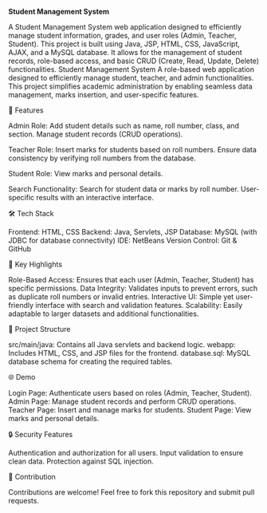 **Student Management System**

A Student Management System web application designed to efficiently manage student information, grades, and user roles (Admin, Teacher, Student). 
This project is built using Java, JSP, HTML, CSS, JavaScript, AJAX, and a MySQL database. 
It allows for the management of student records, role-based access, 
and basic CRUD (Create, Read, Update, Delete) functionalities.
Student Management System
A role-based web application designed to efficiently manage student, teacher, and admin functionalities. This project simplifies academic administration by enabling seamless data management, marks insertion, and user-specific features.

🌟 Features

Admin Role:
Add student details such as name, roll number, class, and section.
Manage student records (CRUD operations).

Teacher Role:
Insert marks for students based on roll numbers.
Ensure data consistency by verifying roll numbers from the database.

Student Role:
View marks and personal details.

Search Functionality:
Search for student data or marks by roll number.
User-specific results with an interactive interface.

🛠️ Tech Stack

Frontend: HTML, CSS
Backend: Java, Servlets, JSP
Database: MySQL (with JDBC for database connectivity)
IDE: NetBeans
Version Control: Git & GitHub

🚀 Key Highlights

Role-Based Access: Ensures that each user (Admin, Teacher, Student) has specific permissions.
Data Integrity: Validates inputs to prevent errors, such as duplicate roll numbers or invalid entries.
Interactive UI: Simple yet user-friendly interface with search and validation features.
Scalability: Easily adaptable to larger datasets and additional functionalities.

📂 Project Structure

src/main/java: Contains all Java servlets and backend logic.
webapp: Includes HTML, CSS, and JSP files for the frontend.
database.sql: MySQL database schema for creating the required tables.


🌐 Demo

Login Page: Authenticate users based on roles (Admin, Teacher, Student).
Admin Page: Manage student records and perform CRUD operations.
Teacher Page: Insert and manage marks for students.
Student Page: View marks and personal details.

🔒 Security Features

Authentication and authorization for all users.
Input validation to ensure clean data.
Protection against SQL injection.

🤝 Contribution

Contributions are welcome! Feel free to fork this repository and submit pull requests.

